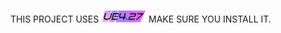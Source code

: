 THIS PROJECT USES <img src="https://github.com/Mangoletta/fnafsb-vr-project/blob/main/UE427.png" width="72">
MAKE SURE YOU INSTALL IT.
